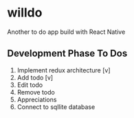 # willdo
Another to do app build with React Native

## Development Phase To Dos ##

1. Implement redux architecture [v]
2. Add todo [v]
3. Edit todo
4. Remove todo
5. Appreciations
6. Connect to sqllite database

